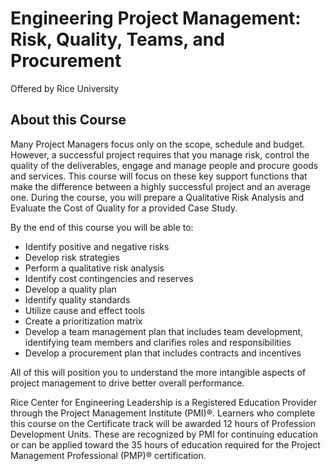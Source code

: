 # Engineering Project Management: Risk, Quality, Teams, and Procurement
Offered by Rice University

## About this Course
Many Project Managers focus only on the scope, schedule and budget.  However, a successful project requires that you manage risk, control the quality of the deliverables, engage and manage people and procure goods and services. This course will focus on these key support functions that make the difference between a highly successful project and an average one.  During the course, you will prepare a Qualitative Risk Analysis and Evaluate the Cost of Quality for a provided Case Study.

By the end of this course you will be able to:

-	Identify positive and negative risks
-	Develop risk strategies
-	Perform a qualitative risk analysis
-	Identify cost contingencies and reserves
-	Develop a quality plan
-	Identify quality standards
-	Utilize cause and effect tools 
-	Create a prioritization matrix
-	Develop a team management plan that includes team development, identifying team members and clarifies roles and responsibilities
-	Develop a procurement plan that includes contracts and incentives

All of this will position you to understand the more intangible aspects of project management to drive better overall performance.

Rice Center for Engineering Leadership is a Registered Education Provider through the Project Management Institute (PMI)®. Learners who complete this course on the Certificate track will be awarded 12 hours of Profession Development Units. These are recognized by PMI for continuing education or can be applied toward the 35 hours of education required for the Project Management Professional (PMP)® certification.
